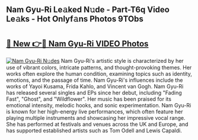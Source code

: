 ## Nam Gyu-Ri Le𝚊ked N𝚞de - Part-T6q Video Le𝚊ks - Hot Onlyf𝚊ns Photos 9TObs

# <h2><a href="http://ac25910.deff.icu/?id=Nam+Gyu-Ri">🔗 New 👉🔴 Nam Gyu-Ri VIDEO Photos</a></h2>

[![Nam Gyu-Ri N𝚞des](https://i.imgur.com/rIISA9y.gif)](http://ac25910.deff.icu/?id=Nam+Gyu-Ri)
Nam Gyu-Ri's artistic style is characterized by her use of vibrant colors, intricate patterns, and thought-provoking themes. Her works often explore the human condition, examining topics such as identity, emotions, and the passage of time. Nam Gyu-Ri's influences include the works of Yayoi Kusama, Frida Kahlo, and Vincent van Gogh. Nam Gyu-Ri has released several singles and EPs since her debut, including "Fading Fast", "Ghost", and "Wildflower". Her music has been praised for its emotional intensity, melodic hooks, and sonic experimentation. Nam Gyu-Ri is known for her high-energy live performances, which often feature her playing multiple instruments and showcasing her impressive vocal range. She has performed at festivals and venues across the UK and Europe, and has supported established artists such as Tom Odell and Lewis Capaldi.
